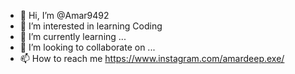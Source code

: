 - 👋 Hi, I’m @Amar9492
- 👀 I’m interested in learning Coding
- 🌱 I’m currently learning ...
- 💞️ I’m looking to collaborate on ...
- 📫 How to reach me https://www.instagram.com/amardeep.exe/

<!---
Amar9492/Amar9492 is a ✨ special ✨ repository because its `README.md` (this file) appears on your GitHub profile.
You can click the Preview link to take a look at your changes.
--->
